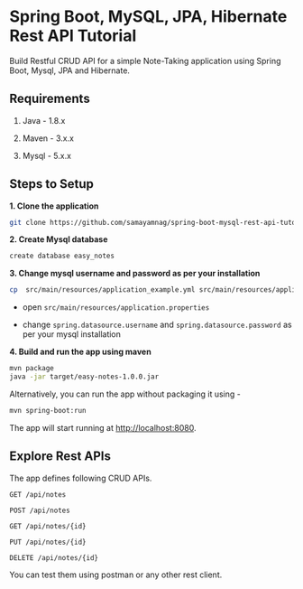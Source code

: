 # Spring Boot, MySQL, JPA, Hibernate Rest API Tutorial

Build Restful CRUD API for a simple Note-Taking application using Spring Boot, Mysql, JPA and Hibernate.

## Requirements

1. Java - 1.8.x

2. Maven - 3.x.x

3. Mysql - 5.x.x

## Steps to Setup

**1. Clone the application**

```bash
git clone https://github.com/samayamnag/spring-boot-mysql-rest-api-tutorial.git
```

**2. Create Mysql database**
```bash
create database easy_notes
```

**3. Change mysql username and password as per your installation**

```bash
cp  src/main/resources/application_example.yml src/main/resources/application.yml
```
+ open `src/main/resources/application.properties`

+ change `spring.datasource.username` and `spring.datasource.password` as per your mysql installation

**4. Build and run the app using maven**

```bash
mvn package
java -jar target/easy-notes-1.0.0.jar
```

Alternatively, you can run the app without packaging it using -

```bash
mvn spring-boot:run
```

The app will start running at <http://localhost:8080>.

## Explore Rest APIs

The app defines following CRUD APIs.

    GET /api/notes
    
    POST /api/notes
    
    GET /api/notes/{id}
    
    PUT /api/notes/{id}
    
    DELETE /api/notes/{id}

You can test them using postman or any other rest client.

